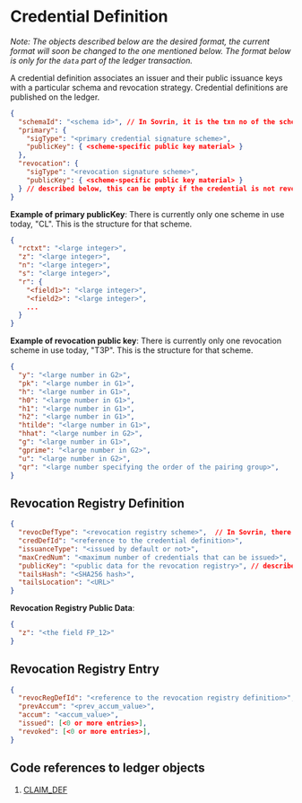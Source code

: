 # Credential Definition
*Note: The objects described below are the desired format, the current format will soon be changed to the one mentioned below. The format below is only for the `data` part of the ledger transaction.*

A credential definition associates an issuer and their public issuance
keys with a particular schema and revocation strategy. Credential
definitions are published on the ledger. 

```json
{
  "schemaId": "<schema id>", // In Sovrin, it is the txn no of the schema
  "primary": {
    "sigType": "<primary credential signature scheme>",
    "publicKey": { <scheme-specific public key material> }
  },
  "revocation": {
    "sigType": "<revocation signature scheme>",
    "publicKey": { <scheme-specific public key material> }
  } // described below, this can be empty if the credential is not revocable.
}
```

**Example of primary publicKey**:
There is currently only one scheme in use today, "CL". This is the structure for that scheme.
```json
{
  "rctxt": "<large integer>",
  "z": "<large integer>",
  "n": "<large integer>",
  "s": "<large integer>",
  "r": {
    "<field1>": "<large integer>",
    "<field2>": "<large integer>",
    ...
  }
}
```

**Example of revocation public key**:
There is currently only one revocation scheme in use today, "T3P". This is the structure for that scheme.
```json
{
  "y": "<large number in G2>",
  "pk": "<large number in G1>",
  "h": "<large number in G1>",
  "h0": "<large number in G1>",
  "h1": "<large number in G1>",
  "h2": "<large number in G1>",
  "htilde": "<large number in G1>",
  "hhat": "<large number in G2>",
  "g": "<large number in G1>",
  "gprime": "<large number in G2>",
  "u": "<large number in G2>",
  "qr": "<large number specifying the order of the pairing group>",
}
```

## Revocation Registry Definition
```json
{
  "revocDefType": "<revocation registry scheme>",  // In Sovrin, there is only 1 as of now called CL_ACCUM
  "credDefId": "<reference to the credential definition>",
  "issuanceType": "<issued by default or not>",
  "maxCredNum": "<maximum number of credentials that can be issued>",
  "publicKey": "<public data for the revocation registry>", // described below
  "tailsHash": "<SHA256 hash>",
  "tailsLocation": "<URL>"
}
```

**Revocation Registry Public Data**:
```json
{
  "z": "<the field FP_12>"
}
```

## Revocation Registry Entry
```json
{
  "revocRegDefId": "<reference to the revocation registry definition>",
  "prevAccum": "<prev_accum_value>",
  "accum": "<accum_value>",
  "issued": [<0 or more entries>],
  "revoked": [<0 or more entries>],
}
```

## Code references to ledger objects
1. [CLAIM_DEF](https://github.com/hyperledger/indy-sdk/blob/778a38d92234080bb77c6dd469a8ff298d9b7154/libindy/src/services/ledger/types.rs#L234)
